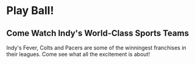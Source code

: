 # Play Ball!

## Come Watch Indy's World-Class Sports Teams

Indy's Fever, Colts and Pacers are some of the winningest franchises in their
leagues.  Come see what all the excitement is about!

